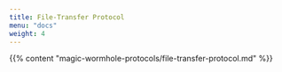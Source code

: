 ```yaml
---
title: File-Transfer Protocol
menu: "docs"
weight: 4
---
```


{{% content "magic-wormhole-protocols/file-transfer-protocol.md" %}}

